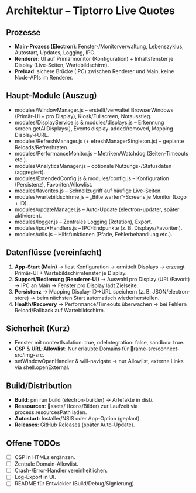 ﻿# Architektur – Tiptorro Live Quotes

## Prozesse
- **Main-Prozess (Electron)**: Fenster-/Monitorverwaltung, Lebenszyklus, Autostart, Updates, Logging, IPC.
- **Renderer**: UI auf Primärmonitor (Konfiguration) + Inhaltsfenster je Display (Live-Seiten, Wartebildschirm).
- **Preload**: sichere Brücke (IPC) zwischen Renderer und Main, keine Node-APIs im Renderer.

## Haupt-Module (Auszug)
- modules/WindowManager.js – erstellt/verwaltet BrowserWindows (Primär-UI + pro Display), Kiosk/Fullscreen, Notausstieg.
- modules/DisplayService.js & modules/displays.js – Erkennung screen.getAllDisplays(), Events display-added/removed, Mapping Display→URL.
- modules/RefreshManager.js (+ efreshManagerSingleton.js) – geplante Reloads/Refreshraten.
- modules/PerformanceMonitor.js – Metriken/Watchdog (Seiten-Timeouts etc.).
- modules/AnalyticsManager.js – optionale Nutzungs-/Statusdaten (aggregiert).
- modules/ExtendedConfig.js & modules/config.js – Konfiguration (Persistenz), Favoriten/Allowlist.
- modules/favorites.js – Schnellzugriff auf häufige Live-Seiten.
- modules/wartebildschirme.js – „Bitte warten“-Screens je Monitor (Logo + ID).
- modules/updateManager.js – Auto-Update (electron-updater, später aktivieren).
- modules/logger.js – Zentrales Logging (Rotation), Export.
- modules/ipc/*Handlers.js – IPC-Endpunkte (z. B. Displays/Favoriten).
- modules/utils.js – Hilfsfunktionen (Pfade, Fehlerbehandlung etc.).

## Datenflüsse (vereinfacht)
1. **App-Start (Main)** → liest Konfiguration → ermittelt Displays → erzeugt Primär-UI + Wartebildschirmfenster je Display.
2. **Support/Bedienung (Renderer-UI)** → Auswahl pro Display (URL/Favorit) → IPC an Main → Fenster pro Display lädt Zielseite.
3. **Persistenz** → Mapping Display-ID→URL speichern (z. B. JSON/electron-store) → beim nächsten Start automatisch wiederherstellen.
4. **Health/Recovery** → Performance/Timeouts überwachen → bei Fehlern Reload/Fallback auf Wartebildschirm.

## Sicherheit (Kurz)
- Fenster mit contextIsolation: true, 
odeIntegration: false, sandbox: true.
- **CSP** & **URL-Allowlist**: Nur erlaubte Domains für rame-src/connect-src/img-src.
- setWindowOpenHandler & will-navigate → nur Allowlist, externe Links via shell.openExternal.

## Build/Distribution
- **Build**: 
pm run build (electron-builder) → Artefakte in dist/.
- **Ressourcen**: ssets/ (Icons/Bilder) zur Laufzeit via process.resourcesPath laden.
- **Autostart**: Installer/NSIS oder App-Option (geplant).
- **Releases**: GitHub Releases (später Auto-Update).

## Offene TODOs
- [ ] CSP in HTMLs ergänzen.
- [ ] Zentrale Domain-Allowlist.
- [ ] Crash-/Error-Handler vereinheitlichen.
- [ ] Log-Export in UI.
- [ ] README für Entwickler (Build/Debug/Signierung).

